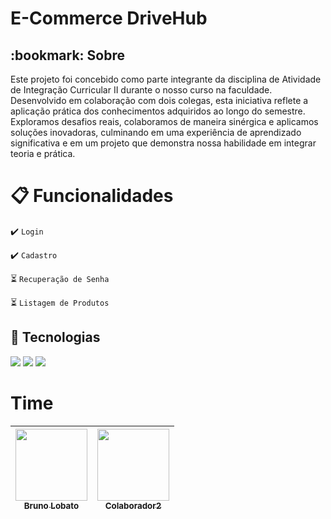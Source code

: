 <h1>E-Commerce DriveHub</h1>

<h2>:bookmark: Sobre</h2>
<p>Este projeto foi concebido como parte integrante da disciplina de Atividade de Integração Curricular II durante o nosso curso na faculdade. Desenvolvido em colaboração com dois colegas, esta iniciativa reflete a aplicação prática dos conhecimentos adquiridos ao longo do semestre. Exploramos desafios reais, colaboramos de maneira sinérgica e aplicamos soluções inovadoras, culminando em uma experiência de aprendizado significativa e em um projeto que demonstra nossa habilidade em integrar teoria e prática.</p>

# :clipboard: **Funcionalidades**

:heavy_check_mark: `Login`

:heavy_check_mark: `Cadastro`

:hourglass_flowing_sand: `Recuperação de Senha`

:hourglass_flowing_sand: `Listagem de Produtos`

## :rocket: **Tecnologias**
<div>
  <img src="https://img.shields.io/badge/HTML-239120?style=for-the-badge&logo=html5&logoColor=white">
  <img src="https://img.shields.io/badge/CSS-239120?&style=for-the-badge&logo=css3&logoColor=white">
  <img src="https://img.shields.io/badge/JavaScript-F7DF1E?style=for-the-badge&logo=javascript&logoColor=black">

# Time

| [<img loading="lazy" src="https://avatars.githubusercontent.com/u/108697633?v=4" width=115><br><sub>Bruno Lobato</sub>](https://github.com/BrunoMLobato) |  [<img loading="lazy" src="https://png.pngtree.com/png-vector/20190710/ourlarge/pngtree-user-vector-avatar-png-image_1541962.jpg" width=115><br><sub>Colaborador2</sub>](https://github.com) |  
| :---: | :---: |
